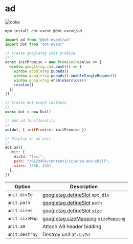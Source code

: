 # ad

![coke](http://25.media.tumblr.com/tumblr_m8i6rmeQDH1r49l3lo1_500.gif)

```bash
npm install dot-event @dot-event/ad
```

```js
import ad from "@dot-event/ad"
import Dot from "dot-event"

// Create googletag init promise
//
const initPromise = new Promise(resolve => {
  window.googletag.cmd.push(() => {
    window.googletag.pubads()
    window.googletag.pubads().enableSingleRequest()
    window.googletag.enableServices()
    resolve()
  })
})

// Create dot-event instance
//
const dot = new Dot()

// Add ad functionality
//
ad(dot, { initPromise: initPromise })

// Display an ad unit
//
dot.ad({
  unit: {
    divId: "test",
    path: "/0123456/content1/science-and-chill",
    sizes: [300, 250],
  },
})
```

| Option         | Description                                                                                                                     |
| -------------- | ------------------------------------------------------------------------------------------------------------------------------- |
| `unit.divId`   | [googletag.defineSlot](https://developers.google.com/doubleclick-gpt/reference#googletag.defineSlot) `opt_div`                  |
| `unit.path`    | [googletag.defineSlot](https://developers.google.com/doubleclick-gpt/reference#googletag.defineSlot) `path`                     |
| `unit.sizes`   | [googletag.defineSlot](https://developers.google.com/doubleclick-gpt/reference#googletag.defineSlot) `size`                     |
| `unit.sizeMap` | [googletag.sizeMapping](https://developers.google.com/doubleclick-gpt/reference#googletag.Slot_defineSizeMapping) `sizeMapping` |
| `unit.a9`      | Attach A9 header bidding                                                                                                        |
| `unit.destroy` | Destroy unit at `divId`                                                                                                         |
